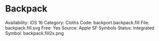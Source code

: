 # Backpack

Availability: iOS 16
Category: Cloths
Code: backport.backpack.fill
File: backpack.fill.svg
Free: Yes
Source: Apple SF Symbols
Status: Integrated
Symbol: backpack.fill2x.png